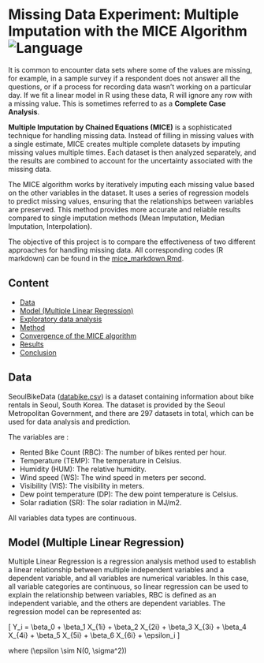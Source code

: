 # Missing Data Experiment: Multiple Imputation with the MICE Algorithm ![Language](https://img.shields.io/badge/language-R-blue)

It is common to encounter data sets where some of the values are missing, for example, in a sample survey if a respondent does not answer all the questions, or if a process for recording data wasn’t working on a particular day. If we fit a linear model in R using these data, R will ignore any row with a missing value. This is sometimes referred to as a **Complete Case Analysis**.

**Multiple Imputation by Chained Equations (MICE)** is a sophisticated technique for handling missing data. Instead of filling in missing values with a single estimate, MICE creates multiple complete datasets by imputing missing values multiple times. Each dataset is then analyzed separately, and the results are combined to account for the uncertainty associated with the missing data.

The MICE algorithm works by iteratively imputing each missing value based on the other variables in the dataset. It uses a series of regression models to predict missing values, ensuring that the relationships between variables are preserved. This method provides more accurate and reliable results compared to single imputation methods (Mean Imputation, Median Imputation, Interpolation).

The objective of this project is to compare the effectiveness of two different approaches for handling missing data. All corresponding codes (R markdown) can be found in the [mice_markdown.Rmd](https://github.com/atomxu10/TimeSeriesProject/blob/main/tsp.Rmd).


## Content
- [Data](#1)
- [Model (Multiple Linear Regression)](#2)
- [Exploratory data analysis](#3)
- [Method](#4)
- [Convergence of the MICE algorithm](#5)
- [Results](#6)
- [Conclusion](#7)

## Data
SeoulBikeData ([databike.csv](https://github.com/atomxu10/MultipleImputation_MICE/blob/main/databike.csv)) is a dataset containing information about bike rentals in Seoul, South Korea. The dataset is provided by the Seoul Metropolitan Government, and there are 297 datasets in total, which can be used for data analysis and prediction.

The variables are :
- Rented Bike Count (RBC): The number of bikes rented per hour.
- Temperature (TEMP): The temperature in Celsius.
- Humidity (HUM): The relative humidity.
- Wind speed (WS): The wind speed in meters per second.
- Visibility (VIS): The visibility in meters.
- Dew point temperature (DP): The dew point temperature is Celsius.
- Solar radiation (SR): The solar radiation in MJ/m2.

All variables data types are continuous.

## Model (Multiple Linear Regression)
Multiple Linear Regression is a regression analysis method used to establish a linear relationship between multiple independent variables and a dependent variable, and all variables are numerical variables. In this case, all variable categories are continuous, so linear regression can be used to explain the relationship between variables, RBC is defined as an independent variable, and the others are dependent variables. The regression model can be represented as:

\[ Y_i = \beta_0 + \beta_1 X_{1i} + \beta_2 X_{2i} + \beta_3 X_{3i} + \beta_4 X_{4i} + \beta_5 X_{5i} + \beta_6 X_{6i} + \epsilon_i \]

where \(\epsilon \sim N(0, \sigma^2)\)


